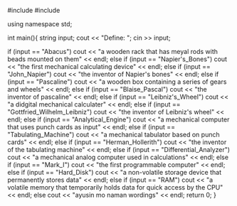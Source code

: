 #include <iostream> 
#include <string> 

using namespace std;

int main(){
  string input;
  cout << "Define: ";
  cin >> input;

  if (input == "Abacus")
    cout << "a wooden rack that has meyal rods with beads mounted on them" << endl;
  else if (input == "Napier's_Bones")
    cout << "the first mechanical calculating device" << endl;
  else if (input == "John_Napier")
    cout << "the inventor of Napier's bones" << endl;
  else if (input == "Pascaline") 
    cout << "a wooden box containing a series of gears and wheels" << endl;
  else if (input == "Blaise_Pascal")
    cout << "the inventor of pascaline" << endl;
  else if (input == "Leibniz's_Wheel")
    cout << "a didgital mechanical calculater" << endl;
  else if (input == "Gottfried_Wilhelm_Leibniz")
    cout << "the inventor of Leibniz's wheel" << endl;
  else if (input == "Analytical_Engine")
    cout << "a mechanical computer that uses punch cards as input" << endl;
  else if (input == "Tabulating_Machine")
    cout << "a mechanical tabulator based on punch cards" << endl;
  else if (input == "Herman_Hollerith")
    cout << "the inventor of the tabulating machine" << endl;
  else if (input == "Differential_Analyzer")
    cout << "a mechanical analog computer used in calculations" << endl;
  else if (input == "Mark_I")
    cout << "the first programmable computer" << endl;
  else if (input == "Hard_Disk")
    cout << "a non-volatile storage device that permanently stores data" << endl;
  else if (input == "RAM")
    cout << "a volatile memory that temporarily holds data for quick access by the CPU" << endl;
   else
    cout << "ayusin mo naman wordings" << endl;
    return 0;
    }
